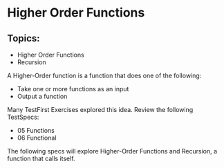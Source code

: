 # Higher Order Functions

## Topics:

- Higher Order Functions
- Recursion

 A Higher-Order function is a function that does one of the following:

  - Take one or more functions as an input
  - Output a function

 Many TestFirst Exercises explored this idea.  Review the following TestSpecs:

 - 05 Functions
 - 06 Functional

 The following specs will explore Higher-Order Functions and Recursion, a function that calls itself.